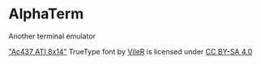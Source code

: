 # AlphaTerm
Another terminal emulator

["Ac437 ATI 8x14"](https://int10h.org/oldschool-pc-fonts/) TrueType font by [VileR](https://int10h.org/oldschool-pc-fonts/readme/#contact) is licensed under [CC BY-SA 4.0](https://creativecommons.org/licenses/by-sa/4.0/)
